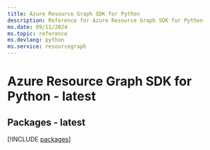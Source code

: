 ```yaml
---
title: Azure Resource Graph SDK for Python
description: Reference for Azure Resource Graph SDK for Python
ms.date: 09/11/2024
ms.topic: reference
ms.devlang: python
ms.service: resourcegraph
---
```

# Azure Resource Graph SDK for Python - latest
## Packages - latest
[!INCLUDE [packages](resource-graph-index.md)]